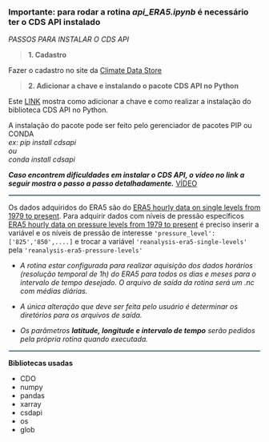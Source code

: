 ### Importante: para rodar a rotina *api_ERA5.ipynb* é necessário ter o CDS API instalado

*PASSOS PARA INSTALAR O CDS API*

>**1. Cadastro**

Fazer o cadastro no site da [Climate Data Store](https://cds.climate.copernicus.eu/#!/home)

>**2. Adicionar a chave e instalando o pacote CDS API no Python**

Este [LINK](https://cds.climate.copernicus.eu/api-how-to#install-the-cds-api-key) mostra como adicionar a chave e como realizar a instalação do biblioteca CDS API no Python.

A instalação do pacote pode ser feito pelo gerenciador de pacotes PIP ou CONDA\
*ex: pip install cdsapi\
ou\
conda install cdsapi*

***Caso encontrem dificuldades em instalar o CDS API, o vídeo no link a seguir mostra o passo a passo detalhadamente.***
[VÍDEO](https://www.youtube.com/watch?v=NHbvfggMC10&ab_channel=CopernicusECMWF)

<hr style="border:1px solid lightblue"> </hr>

Os dados adquiridos do ERA5 são do [ERA5 hourly data on single levels from 1979 to present](https://cds.climate.copernicus.eu/cdsapp#!/dataset/reanalysis-era5-single-levels?tab=overview). Para adquirir dados com níveis de pressão específicos [ERA5 hourly data on pressure levels from 1979 to present](https://cds.climate.copernicus.eu/cdsapp#!/dataset/reanalysis-era5-pressure-levels?tab=overview) é preciso inserir a variável e os níveis de pressão de interesse ``'pressure_level': ['825','850',....]`` e trocar a variável ``'reanalysis-era5-single-levels'`` pela ``'reanalysis-era5-pressure-levels'``

* *A rotina estar configurada para realizar aquisição dos dados horários (resolução temporal de 1h) do ERA5 para todos os dias e meses para o intervalo de tempo desejado. O arquivo de saída da rotina será um .nc com médias diárias.* 

* *A única alteração que deve ser feita pelo usuário é determinar os diretórios para os arquivos de saída.*

* *Os parâmetros **latitude, longitude e intervalo de tempo** serão pedidos pela própria rotina quando executada.*  


<hr style="border:1px solid lightblue"> </hr>

**Bibliotecas usadas**

* CDO
* numpy
* pandas
* xarray
* csdapi
* os
* glob
